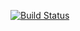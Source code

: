[![Build Status](https://travis-ci.org/TheSoftwareFactory/DlearnHelsinki.svg?branch=master)](https://travis-ci.org/TheSoftwareFactory/DlearnHelsinki)
